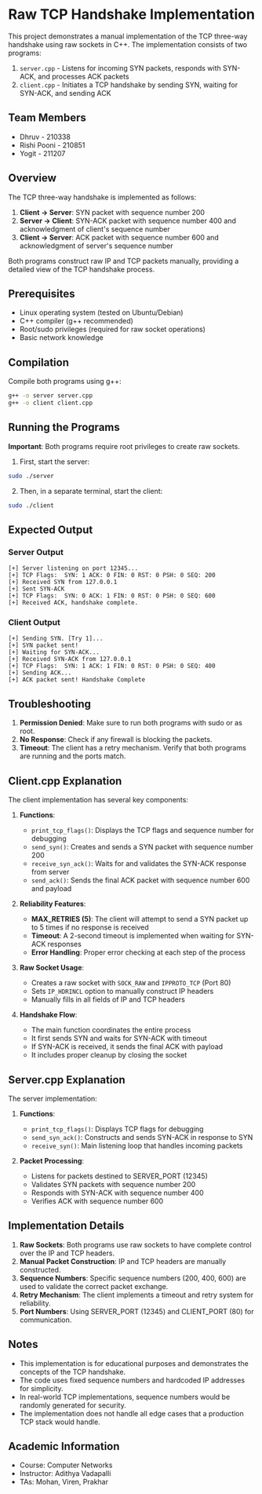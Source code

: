 # Raw TCP Handshake Implementation

This project demonstrates a manual implementation of the TCP three-way handshake using raw sockets in C++. The implementation consists of two programs:

1. `server.cpp` - Listens for incoming SYN packets, responds with SYN-ACK, and processes ACK packets
2. `client.cpp` - Initiates a TCP handshake by sending SYN, waiting for SYN-ACK, and sending ACK

## Team Members

- Dhruv - 210338
- Rishi Pooni - 210851
- Yogit - 211207

## Overview

The TCP three-way handshake is implemented as follows:

1. **Client → Server**: SYN packet with sequence number 200
2. **Server → Client**: SYN-ACK packet with sequence number 400 and acknowledgment of client's sequence number
3. **Client → Server**: ACK packet with sequence number 600 and acknowledgment of server's sequence number

Both programs construct raw IP and TCP packets manually, providing a detailed view of the TCP handshake process.

## Prerequisites

- Linux operating system (tested on Ubuntu/Debian)
- C++ compiler (g++ recommended)
- Root/sudo privileges (required for raw socket operations)
- Basic network knowledge

## Compilation

Compile both programs using g++:

```bash
g++ -o server server.cpp
g++ -o client client.cpp
```

## Running the Programs

**Important**: Both programs require root privileges to create raw sockets.

1. First, start the server:
```bash
sudo ./server
```

2. Then, in a separate terminal, start the client:
```bash
sudo ./client
```

## Expected Output

### Server Output
```
[+] Server listening on port 12345...
[+] TCP Flags:  SYN: 1 ACK: 0 FIN: 0 RST: 0 PSH: 0 SEQ: 200
[+] Received SYN from 127.0.0.1
[+] Sent SYN-ACK
[+] TCP Flags:  SYN: 0 ACK: 1 FIN: 0 RST: 0 PSH: 0 SEQ: 600
[+] Received ACK, handshake complete.
```

### Client Output
```
[+] Sending SYN. [Try 1]... 
[+] SYN packet sent!
[+] Waiting for SYN-ACK... 
[+] Received SYN-ACK from 127.0.0.1
[+] TCP Flags:  SYN: 1 ACK: 1 FIN: 0 RST: 0 PSH: 0 SEQ: 400
[+] Sending ACK...
[+] ACK packet sent! Handshake Complete
```

## Troubleshooting

1. **Permission Denied**: Make sure to run both programs with sudo or as root.
2. **No Response**: Check if any firewall is blocking the packets.
3. **Timeout**: The client has a retry mechanism. Verify that both programs are running and the ports match.

## Client.cpp Explanation

The client implementation has several key components:

1. **Functions**:
   - `print_tcp_flags()`: Displays the TCP flags and sequence number for debugging
   - `send_syn()`: Creates and sends a SYN packet with sequence number 200
   - `receive_syn_ack()`: Waits for and validates the SYN-ACK response from server
   - `send_ack()`: Sends the final ACK packet with sequence number 600 and payload

2. **Reliability Features**:
   - **MAX_RETRIES (5)**: The client will attempt to send a SYN packet up to 5 times if no response is received
   - **Timeout**: A 2-second timeout is implemented when waiting for SYN-ACK responses
   - **Error Handling**: Proper error checking at each step of the process

3. **Raw Socket Usage**:
   - Creates a raw socket with `SOCK_RAW` and `IPPROTO_TCP` (Port 80)
   - Sets `IP_HDRINCL` option to manually construct IP headers
   - Manually fills in all fields of IP and TCP headers

4. **Handshake Flow**:
   - The main function coordinates the entire process
   - It first sends SYN and waits for SYN-ACK with timeout
   - If SYN-ACK is received, it sends the final ACK with payload
   - It includes proper cleanup by closing the socket

## Server.cpp Explanation

The server implementation:

1. **Functions**:
   - `print_tcp_flags()`: Displays TCP flags for debugging
   - `send_syn_ack()`: Constructs and sends SYN-ACK in response to SYN
   - `receive_syn()`: Main listening loop that handles incoming packets

2. **Packet Processing**:
   - Listens for packets destined to SERVER_PORT (12345)
   - Validates SYN packets with sequence number 200
   - Responds with SYN-ACK with sequence number 400
   - Verifies ACK with sequence number 600

## Implementation Details

1. **Raw Sockets**: Both programs use raw sockets to have complete control over the IP and TCP headers.
2. **Manual Packet Construction**: IP and TCP headers are manually constructed.
3. **Sequence Numbers**: Specific sequence numbers (200, 400, 600) are used to validate the correct packet exchange.
4. **Retry Mechanism**: The client implements a timeout and retry system for reliability.
5. **Port Numbers**: Using SERVER_PORT (12345) and CLIENT_PORT (80) for communication.

## Notes

- This implementation is for educational purposes and demonstrates the concepts of the TCP handshake.
- The code uses fixed sequence numbers and hardcoded IP addresses for simplicity.
- In real-world TCP implementations, sequence numbers would be randomly generated for security.
- The implementation does not handle all edge cases that a production TCP stack would handle.

## Academic Information

- Course: Computer Networks
- Instructor: Adithya Vadapalli
- TAs: Mohan, Viren, Prakhar
